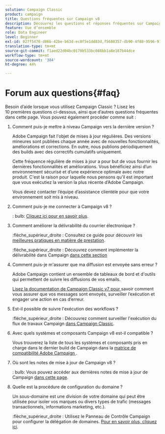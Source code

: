 ```yaml
---
solution: Campaign Classic
product: campaign
title: Questions fréquentes sur Campaign v8
description: Découvrez les questions et réponses fréquentes sur Campaign
feature: Vue d’ensemble
role: Data Engineer
level: Beginner
exl-id: 027f5478-d86b-42be-b63d-ec8f5e1dd83d,f5688357-db90-4f88-9596-91e9d0a20d75
translation-type: tm+mt
source-git-commit: f1aed22d04bc0170b533bc088bb1a8e187b44dce
workflow-type: tm+mt
source-wordcount: '384'
ht-degree: 44%

---
```


# Forum aux questions{#faq}

Besoin d’aide lorsque vous utilisez Campaign Classic ? Lisez les 10 premières questions ci-dessous, ainsi que d’autres questions fréquentes dans cette page. Vous pouvez également procéder comme suit :

1. Comment puis-je mettre à niveau Campaign vers la dernière version ?

   Adobe Campaign fait l&#39;objet de mises à jour régulières. Des versions mineures sont publiées chaque année avec de nouvelles fonctionnalités, améliorations et corrections. En outre, nous publions périodiquement des builds avec des correctifs cumulatifs uniquement.

   Cette fréquence régulière de mises à jour a pour but de vous fournir les dernières fonctionnalités et améliorations. Vous bénéficiez ainsi d’un environnement sécurisé et d’une expérience optimale avec notre produit. C&#39;est la raison pour laquelle nous pensons qu&#39;il est important que vous exécutiez la version la plus récente d’Adobe Campaign.

   Vous devez contacter l’équipe d’assistance clientèle pour que votre environnement soit mis à niveau.

1. Comment puis-je me connecter à Campaign v8 ?

   : bulb: [Cliquez ici pour en savoir plus](connect.md).

1. Comment améliorer la délivrabilité du courrier électronique ?

   :flèche_supérieur_droite : Consultez ce guide pour découvrir les [meilleures pratiques en matière de prestation](https://experienceleague.adobe.com/docs/deliverability-learn/deliverability-best-practice-guide/introduction.html?lang=fr).

   :flèche_supérieur_droite : Découvrez comment implémenter la délivrabilité dans Campaign [dans cette section](https://experienceleague.adobe.com/docs/deliverability-learn/deliverability-best-practice-guide/additional-resources/general-resources.html)

1. Comment puis-je m&#39;assurer que ma diffusion est envoyée sans erreur ?

   Adobe Campaign contient un ensemble de tableaux de bord et d&#39;outils qui permettent de suivre les diffusions de vos emails.

   [Lisez la documentation de Campaign Classic v7 pour ](https://experienceleague.adobe.com/docs/campaign-classic/using/sending-messages/monitoring-deliveries/about-delivery-monitoring.html) savoir comment vous assurer que vos messages sont envoyés, surveiller l’exécution et engager une action en cas d’erreur.

1. Est-il possible de suivre l&#39;exécution des workflows ?

   :flèche_supérieur_droite : Découvrez comment surveiller l&#39;exécution du flux de travaux Campaign [dans Campaign Classic](https://experienceleague.adobe.com/docs/campaign-classic/using/automating-with-workflows/executing-a-workflow/starting-a-workflow.html).

1. Avec quels systèmes et composants Campaign v8 est-il compatible ?

   Vous trouverez la liste de tous les systèmes et composants pris en charge dans le dernier build de Campaign dans la [matrice de compatibilité Adobe Campaign ](compatibility-matrix.md).

1. Où sont les notes de mise à jour de Campaign v8 ?

   : bulb: Vous pouvez accéder aux dernières notes de mise à jour de Campaign [dans cette page](release-notes.md).

1. Quelle est la procédure de configuration du domaine ?

   Un sous-domaine est une division de votre domaine qui peut être utilisée pour isoler vos marques ou divers types de trafic (messages transactionnels, informations marketing, etc.).

   :flèche_supérieur_droite : Utilisez le Panneau de Contrôle Campaign pour configurer la délégation de domaines. [Pour en savoir plus, cliquez ici](https://experienceleague.adobe.com/docs/control-panel/using/subdomains-and-certificates/subdomains-branding.html).
